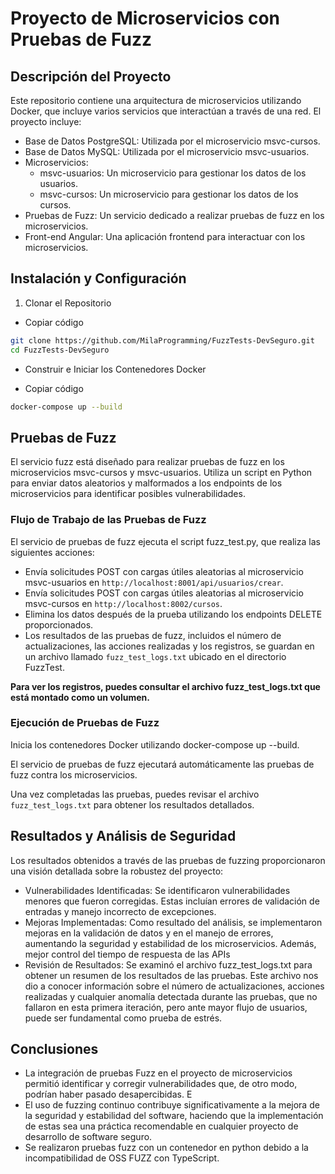 # Proyecto de Microservicios con Pruebas de Fuzz

## Descripción del Proyecto

Este repositorio contiene una arquitectura de microservicios utilizando Docker, que incluye varios servicios que interactúan a través de una red. El proyecto incluye:

- Base de Datos PostgreSQL: Utilizada por el microservicio msvc-cursos.
- Base de Datos MySQL: Utilizada por el microservicio msvc-usuarios.
- Microservicios:
  - msvc-usuarios: Un microservicio para gestionar los datos de los usuarios.
  - msvc-cursos: Un microservicio para gestionar los datos de los cursos.
- Pruebas de Fuzz: Un servicio dedicado a realizar pruebas de fuzz en los microservicios.
- Front-end Angular: Una aplicación frontend para interactuar con los microservicios.

## Instalación y Configuración

1. Clonar el Repositorio

- Copiar código

```sh
git clone https://github.com/MilaProgramming/FuzzTests-DevSeguro.git
cd FuzzTests-DevSeguro
```

- Construir e Iniciar los Contenedores Docker

- Copiar código

```sh
docker-compose up --build
```

## Pruebas de Fuzz

El servicio fuzz está diseñado para realizar pruebas de fuzz en los microservicios msvc-cursos y msvc-usuarios. Utiliza un script en Python para enviar datos aleatorios y malformados a los endpoints de los microservicios para identificar posibles vulnerabilidades.

### Flujo de Trabajo de las Pruebas de Fuzz

El servicio de pruebas de fuzz ejecuta el script fuzz_test.py, que realiza las siguientes acciones:

- Envía solicitudes POST con cargas útiles aleatorias al microservicio msvc-usuarios en `http://localhost:8001/api/usuarios/crear`.
- Envía solicitudes POST con cargas útiles aleatorias al microservicio msvc-cursos en `http://localhost:8002/cursos`.
- Elimina los datos después de la prueba utilizando los endpoints DELETE proporcionados.
- Los resultados de las pruebas de fuzz, incluidos el número de actualizaciones, las acciones realizadas y los registros, se guardan en un archivo llamado `fuzz_test_logs.txt` ubicado en el directorio FuzzTest.

**Para ver los registros, puedes consultar el archivo fuzz_test_logs.txt que está montado como un volumen.**

### Ejecución de Pruebas de Fuzz

Inicia los contenedores Docker utilizando docker-compose up --build.

El servicio de pruebas de fuzz ejecutará automáticamente las pruebas de fuzz contra los microservicios.

Una vez completadas las pruebas, puedes revisar el archivo `fuzz_test_logs.txt` para obtener los resultados detallados.

## Resultados y Análisis de Seguridad

Los resultados obtenidos a través de las pruebas de fuzzing proporcionaron una visión detallada sobre la robustez del proyecto:

- Vulnerabilidades Identificadas: Se identificaron vulnerabilidades menores que fueron corregidas. Estas incluían errores de validación de entradas y manejo incorrecto de excepciones.
- Mejoras Implementadas: Como resultado del análisis, se implementaron mejoras en la validación de datos y en el manejo de errores, aumentando la seguridad y estabilidad de los microservicios. Además, mejor control del tiempo de respuesta de las APIs
- Revisión de Resultados: Se examinó el archivo fuzz_test_logs.txt para obtener un resumen de los resultados de las pruebas. Este archivo nos dio a conocer información sobre el número de actualizaciones, acciones realizadas y cualquier anomalía detectada durante las pruebas, que no fallaron en esta primera iteración, pero ante mayor flujo de usuarios, puede ser fundamental como prueba de estrés.

## Conclusiones

- La integración de pruebas Fuzz en el proyecto de microservicios permitió identificar y corregir vulnerabilidades que, de otro modo, podrían haber pasado desapercibidas. E
- El uso de fuzzing continuo contribuye significativamente a la mejora de la seguridad y estabilidad del software, haciendo que la implementación de estas sea una práctica recomendable en cualquier proyecto de desarrollo de software seguro.
- Se realizaron pruebas fuzz con un contenedor en python debido a la incompatibilidad de OSS FUZZ con TypeScript.
